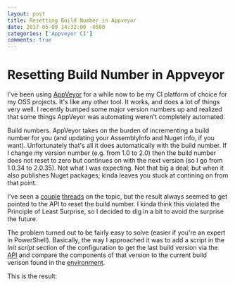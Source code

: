 ```yaml
---
layout: post
title: Resetting Build Number in Appveyor
date: 2017-05-09 14:32:00 -0500
categories: ['Appveyor CI']
comments: true
---
```

# Resetting Build Number in Appveyor
I've been using [AppVeyor](http://ci.appveyor.com) for a while now to be my CI platform of choice for my OSS projects.  It's like any other tool.  It works, and does a lot of things very well.  I recently bumped some major version numbers up and realized that some things AppVeyor was automating weren't completely automated.

Build numbers.  AppVeyor takes on the burden of incrementing a build number for you (and updating your AssemblyInfo and Nuget info, if you want).  Unfortunately that's all it does automatically with the build number.  If I change my version number (e.g. from 1.0 to 2.0) then the build number does not reset to zero but continues on with the next version (so I go from 1.0.34 to 2.0.35).  Not what I was expecting.  Not that big a deal; but when it also publishes Nuget packages; kinda leaves you stuck at contining on from that point.

I've seen a [couple](http://help.appveyor.com/discussions/problems/311-reset-the-build-number-automatically-yml) [threads](http://help.appveyor.com/discussions/suggestions/730-support-next-build-number-0-zero) on the topic, but the result always seemed to get pointed to the API to reset the build number.  I kinda think this violated the Principle of Least Surprise, so I decided to dig in a bit to avoid the surprise the future.

The problem turned out to be fairly easy to solve (easier if you're an expert in PowerShell).  Basically, the way I approached it was to add a script in the *Init script* section of the configuration to get the last build version via the [API](https://www.appveyor.com/docs/api/projects-builds/#get-project-last-build) and compare the components of that version to the current build verison found in the [environment](https://www.appveyor.com/docs/environment-variables/).

This is the result:
<script src="https://gist.github.com/peteraritchie/3643ba729e20d5d0b1b2f817ed00ce6b.js"></script>
